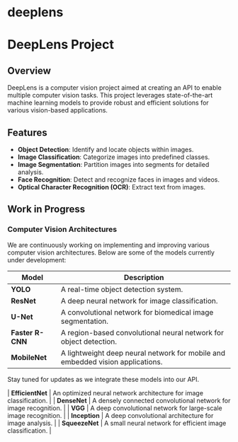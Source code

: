 # deeplens

# DeepLens Project

## Overview
DeepLens is a computer vision project aimed at creating an API to enable multiple computer vision tasks. This project leverages state-of-the-art machine learning models to provide robust and efficient solutions for various vision-based applications.

## Features
- **Object Detection**: Identify and locate objects within images.
- **Image Classification**: Categorize images into predefined classes.
- **Image Segmentation**: Partition images into segments for detailed analysis.
- **Face Recognition**: Detect and recognize faces in images and videos.
- **Optical Character Recognition (OCR)**: Extract text from images.

## Work in Progress

### Computer Vision Architectures
We are continuously working on implementing and improving various computer vision architectures. Below are some of the models currently under development:

| Model          | Description                                                        |
|----------------|--------------------------------------------------------------------|
| **YOLO**       | A real-time object detection system.                               |
| **ResNet**     | A deep neural network for image classification.                    |
| **U-Net**      | A convolutional network for biomedical image segmentation.         |
| **Faster R-CNN**| A region-based convolutional neural network for object detection. |
| **MobileNet**  | A lightweight deep neural network for mobile and embedded vision applications. |

Stay tuned for updates as we integrate these models into our API.

| **EfficientNet** | An optimized neural network architecture for image classification. |
| **DenseNet**     | A densely connected convolutional network for image recognition.   |
| **VGG**          | A deep convolutional network for large-scale image recognition.    |
| **Inception**    | A deep convolutional architecture for image analysis.              |
| **SqueezeNet**   | A small neural network for efficient image classification.         |
